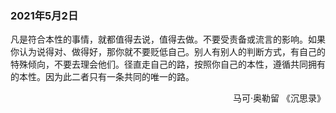 ### 2021年5月2日

凡是符合本性的事情，就都值得去说，值得去做。不要受责备或流言的影响。如果你认为说得对、做得好，那你就不要贬低自己。别人有别人的判断方式，有自己的特殊倾向，不要去理会他们。径直走自己的路，按照你自己的本性，遵循共同拥有的本性。因为此二者只有一条共同的唯一的路。
<p style="text-align:right;"> 马可·奥勒留 《沉思录》</p>